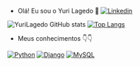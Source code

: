  - Olá! Eu sou o Yuri Lagedo 👋 
 [![Linkedin](https://img.shields.io/badge/LinkedIn-0077B5?style=for-the-badge&logo=linkedin&logoColor=white)](https://www.linkedin.com/in/yuri-lagedo-coli-26aa08240/)

![YuriLagedo GitHub stats](https://github-readme-stats.vercel.app/api?username=YuriLagedo&show_icons=true&theme=tokyonight)
[![Top Langs](https://github-readme-stats.vercel.app/api/top-langs/?username=YuriLagedo&langs_count=8&theme=tokyonight)](https://github.com/anuraghazra/github-readme-stats)


- Meus conhecimentos 👇👇


 [![Python](https://img.shields.io/badge/Python-14354C?style=for-the-badge&logo=python&logoColor=white)](https://github.com/YuriLagedo)
 [![Django](https://img.shields.io/badge/Django-092E20?style=for-the-badge&logo=django&logoColor=white)](https://github.com/YuriLagedo)
 [![MySQL](https://img.shields.io/badge/MySQL-00000F?style=for-the-badge&logo=mysql&logoColor=white)](https://github.com/YuriLagedo)
 
